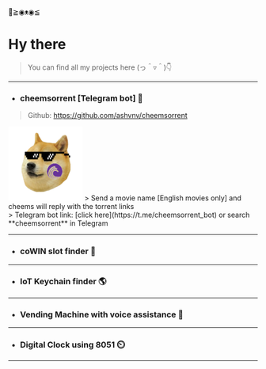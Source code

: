 👋≧◉ᴥ◉≦
# Hy there
> You can find all my projects here (っ＾▿＾)👇

---
* ### cheemsorrent [Telegram bot] 🤖
> Github: https://github.com/ashvnv/cheemsorrent
<img src="https://raw.githubusercontent.com/ashvnv/cheemsorrent/main/temp/cheemspic.png" width="150" height="150">
> Send a movie name [English movies only] and cheems will reply with the torrent links<br>
> Telegram bot link: [click here](https://t.me/cheemsorrent_bot) or search **cheemsorrent** in Telegram


---
* ### coWIN slot finder 💉
---
* ### IoT Keychain finder 🌎
---
* ### Vending Machine with voice assistance 🎤
---
* ### Digital Clock using 8051 ⏲️

---


